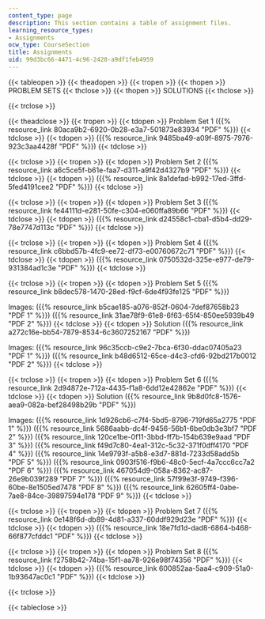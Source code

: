 ```yaml
---
content_type: page
description: This section contains a table of assignment files.
learning_resource_types:
- Assignments
ocw_type: CourseSection
title: Assignments
uid: 99d3bc66-4471-4c96-2420-a9df1feb4959
---
```


{{< tableopen >}}
{{< theadopen >}}
{{< tropen >}}
{{< thopen >}}
PROBLEM SETS
{{< thclose >}}
{{< thopen >}}
SOLUTIONS
{{< thclose >}}

{{< trclose >}}

{{< theadclose >}}
{{< tropen >}}
{{< tdopen >}}
Problem Set 1 ({{% resource_link 80aca9b2-6920-0b28-e3a7-501873e83934 "PDF" %}})
{{< tdclose >}}
{{< tdopen >}}
({{% resource_link 9485ba49-a09f-8975-7976-923c3aa4428f "PDF" %}})
{{< tdclose >}}

{{< trclose >}}
{{< tropen >}}
{{< tdopen >}}
Problem Set 2 ({{% resource_link a6c5ce5f-b61e-faa7-d311-a9f42d4327b9 "PDF" %}})
{{< tdclose >}}
{{< tdopen >}}
({{% resource_link 8a1defad-b992-17ed-3ffd-5fed4191cee2 "PDF" %}})
{{< tdclose >}}

{{< trclose >}}
{{< tropen >}}
{{< tdopen >}}
Problem Set 3 ({{% resource_link fe44111d-e281-50fe-c304-e060ffa89b66 "PDF" %}})
{{< tdclose >}}
{{< tdopen >}}
({{% resource_link d24558c1-cba1-d5b4-dd29-78e7747d113c "PDF" %}})
{{< tdclose >}}

{{< trclose >}}
{{< tropen >}}
{{< tdopen >}}
Problem Set 4 ({{% resource_link c6bbd57b-4fc9-ee72-df73-e00760672c71 "PDF" %}})
{{< tdclose >}}
{{< tdopen >}}
({{% resource_link 0750532d-325e-e977-de79-931384ad1c3e "PDF" %}})
{{< tdclose >}}

{{< trclose >}}
{{< tropen >}}
{{< tdopen >}}
Problem Set 5 ({{% resource_link b8dec578-1470-28ed-f9cf-6de4f93fe125 "PDF" %}})  
  
Images: ({{% resource_link b5cae185-a076-852f-0604-7def87658b23 "PDF 1" %}}) ({{% resource_link 31ae78f9-61e8-6f63-65f4-850ee5939b49 "PDF 2" %}})
{{< tdclose >}}
{{< tdopen >}}
Solution ({{% resource_link a272c16e-bb54-7879-8534-6c3607252167 "PDF" %}})  
  
Images: ({{% resource_link 96c35ccb-c9e2-7bca-6f30-ddac07405a23 "PDF 1" %}}) ({{% resource_link b48d6512-65ce-d4c3-cfd6-92bd217b0012 "PDF 2" %}})
{{< tdclose >}}

{{< trclose >}}
{{< tropen >}}
{{< tdopen >}}
Problem Set 6 ({{% resource_link 2d94872e-712a-4435-f1a8-6dd12e42862e "PDF" %}})
{{< tdclose >}}
{{< tdopen >}}
Solution ({{% resource_link 9b8d0fc8-1576-aea9-082a-bef28498b29b "PDF" %}})  
  
Images: ({{% resource_link 1d926cb6-c7f4-5bd5-8796-719fd65a2775 "PDF 1" %}}) ({{% resource_link 5686aabb-dc4f-9456-56b1-6be0db3e3bf7 "PDF 2" %}}) ({{% resource_link 120ce1be-0f11-3bbd-ff7b-154b639e9aad "PDF 3" %}}) ({{% resource_link f49d7c80-4ea1-312c-5c32-371f0dff4170 "PDF 4" %}}) ({{% resource_link 14e9793f-a5b8-e3d7-881d-7233d58add5b "PDF 5" %}}) ({{% resource_link 0903f516-f9b6-48c0-5ecf-4a7ccc6cc7a2 "PDF 6" %}}) ({{% resource_link 467054d9-058a-8362-ac87-26e9b039f289 "PDF 7" %}}) ({{% resource_link 57f99e3f-9749-f396-60be-8e1505ed7478 "PDF 8" %}}) ({{% resource_link 62605ff4-0abe-7ae8-84ce-39897594e178 "PDF 9" %}})
{{< tdclose >}}

{{< trclose >}}
{{< tropen >}}
{{< tdopen >}}
Problem Set 7 ({{% resource_link 0e148f6d-db89-4d81-a337-60ddf929d23e "PDF" %}})
{{< tdclose >}}
{{< tdopen >}}
({{% resource_link 18e7fd1d-dad8-6864-b468-66f877cfddc1 "PDF" %}})
{{< tdclose >}}

{{< trclose >}}
{{< tropen >}}
{{< tdopen >}}
Problem Set 8 ({{% resource_link f2758b42-74ba-15f1-aa78-926e98f74356 "PDF" %}})
{{< tdclose >}}
{{< tdopen >}}
({{% resource_link 600852aa-5aa4-c909-51a0-1b93647ac0c1 "PDF" %}})
{{< tdclose >}}

{{< trclose >}}

{{< tableclose >}}